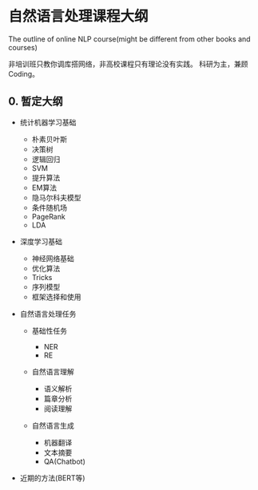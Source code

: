 # 自然语言处理课程大纲
The outline of online NLP course(might be different from other books and courses)

非培训班只教你调库搭网络，非高校课程只有理论没有实践。
科研为主，兼顾Coding。

## 0. 暂定大纲

- 统计机器学习基础

    - 朴素贝叶斯
    - 决策树
    - 逻辑回归
    - SVM
    - 提升算法
    - EM算法
    - 隐马尔科夫模型
    - 条件随机场
    - PageRank
    - LDA
- 深度学习基础

    - 神经网络基础
    - 优化算法
    - Tricks
    - 序列模型
    - 框架选择和使用

- 自然语言处理任务

    - 基础性任务

        - NER
        - RE
    - 自然语言理解
        
        - 语义解析
        - 篇章分析
        - 阅读理解
    - 自然语言生成
        
        - 机器翻译
        - 文本摘要
        - QA(Chatbot)

- 近期的方法(BERT等)
<!--     
## 1. Contents of "Speech and Language Processing(Third edition)"

绪论

正则表达式、文本正则化、编辑距离

N-gram语言模型

朴素贝叶斯和情感分类

逻辑回归

语义向量

神经网络和神经语言模型

词性标注

基于循环神经网络的序列处理

形式语法

句法分析

统计分析

依存分析

句义表示

可计算语义

语义解析

信息抽取

语义角色标注

指代消解和实体链接

篇章分析

机器翻译

问答系统

## 2. 统计自然语言处理（宗成庆第二版）

绪论

预备知识

形式语言与自动机

语言模型

概率图模型

自动分词、命名实体识别与词性标注

句法分析

语义分析

篇章分析

统计机器翻译

文本分类与情感分类

信息检索与问答系统

自动文摘与信息抽取 -->

